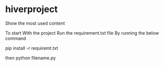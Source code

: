 # hiverproject
Show the most used content 

To start With the project Run the requirement.txt file 
By running the below command 

pip install -r requiremt.txt

then python filename.py
